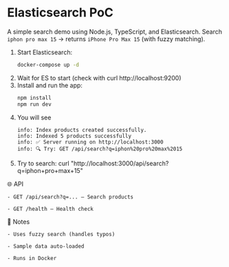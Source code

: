 # Elasticsearch PoC

A simple search demo using Node.js, TypeScript, and Elasticsearch.
Search `iphon pro max 15` → returns `iPhone Pro Max 15` (with fuzzy matching).

1. Start Elasticsearch:
   ```bash
   docker-compose up -d
   ```
2. Wait for ES to start (check with curl http://localhost:9200)
3. Install and run the app:
    ```bash
    npm install 
    npm run dev
    ```
4. You will see
    ```
    info: Index products created successfully.
    info: Indexed 5 products successfully
    info: ✅ Server running on http://localhost:3000
    info: 🔍 Try: GET /api/search?q=iphon%20pro%20max%2015
    ```
5. Try to search: curl "http://localhost:3000/api/search?q=iphon+pro+max+15"

🌐 API 

    - GET /api/search?q=... – Search products

    - GET /health – Health check
     

📝 Notes 

    - Uses fuzzy search (handles typos)

    - Sample data auto-loaded

    - Runs in Docker

     